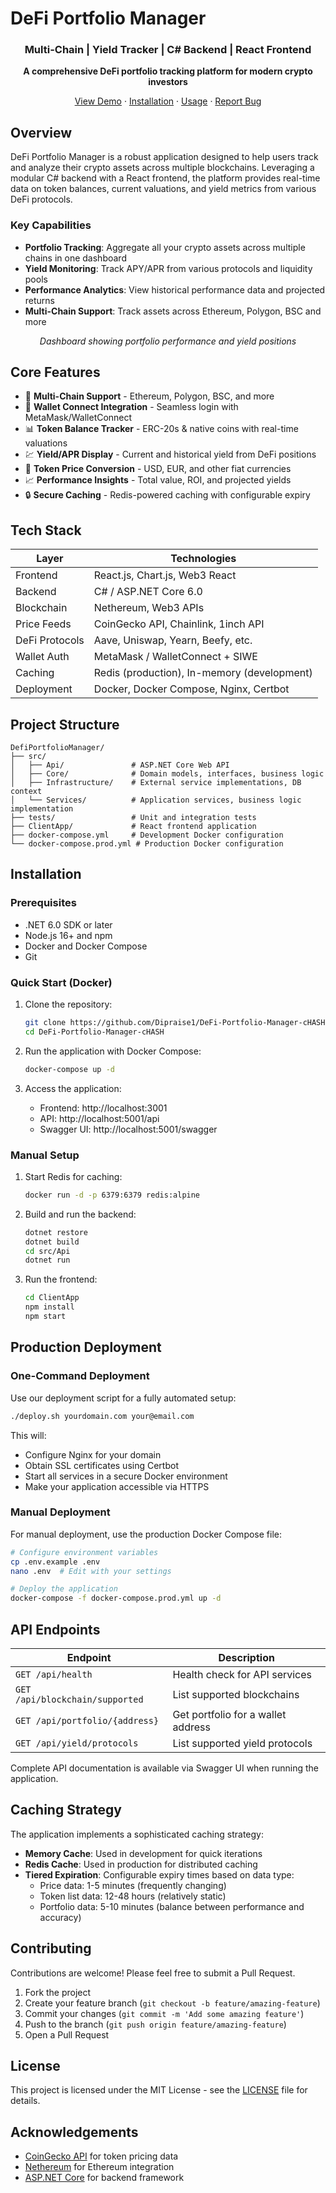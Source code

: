 # DeFi Portfolio Manager

<div align="center">
  <h3>Multi-Chain | Yield Tracker | C# Backend | React Frontend</h3>
  <p>
    <b>A comprehensive DeFi portfolio tracking platform for modern crypto investors</b>
  </p>
  
  <p>
    <a href="#demo">View Demo</a>
    ·
    <a href="#installation">Installation</a>
    ·
    <a href="#usage">Usage</a>
    ·
    <a href="https://github.com/Dipraise1/DeFi-Portfolio-Manager-cHASH/issues">Report Bug</a>
  </p>
</div>

## Overview

DeFi Portfolio Manager is a robust application designed to help users track and analyze their crypto assets across multiple blockchains. Leveraging a modular C# backend with a React frontend, the platform provides real-time data on token balances, current valuations, and yield metrics from various DeFi protocols.

### Key Capabilities

- **Portfolio Tracking**: Aggregate all your crypto assets across multiple chains in one dashboard
- **Yield Monitoring**: Track APY/APR from various protocols and liquidity pools  
- **Performance Analytics**: View historical performance data and projected returns
- **Multi-Chain Support**: Track assets across Ethereum, Polygon, BSC and more

<div align="center">
  <p><i>Dashboard showing portfolio performance and yield positions</i></p>
</div>

## Core Features

- 🔗 **Multi-Chain Support** - Ethereum, Polygon, BSC, and more
- 👛 **Wallet Connect Integration** - Seamless login with MetaMask/WalletConnect
- 📊 **Token Balance Tracker** - ERC-20s & native coins with real-time valuations
- 💹 **Yield/APR Display** - Current and historical yield from DeFi positions
- 💱 **Token Price Conversion** - USD, EUR, and other fiat currencies
- 📈 **Performance Insights** - Total value, ROI, and projected yields
- 🔒 **Secure Caching** - Redis-powered caching with configurable expiry

## Tech Stack

| Layer | Technologies |
|-------|-------------|
| Frontend | React.js, Chart.js, Web3 React |
| Backend | C# / ASP.NET Core 6.0 |
| Blockchain | Nethereum, Web3 APIs |
| Price Feeds | CoinGecko API, Chainlink, 1inch API |
| DeFi Protocols | Aave, Uniswap, Yearn, Beefy, etc. |
| Wallet Auth | MetaMask / WalletConnect + SIWE |
| Caching | Redis (production), In-memory (development) |
| Deployment | Docker, Docker Compose, Nginx, Certbot |

## Project Structure

```
DefiPortfolioManager/
├── src/
│   ├── Api/               # ASP.NET Core Web API
│   ├── Core/              # Domain models, interfaces, business logic
│   ├── Infrastructure/    # External service implementations, DB context
│   └── Services/          # Application services, business logic implementation
├── tests/                 # Unit and integration tests
├── ClientApp/             # React frontend application
├── docker-compose.yml     # Development Docker configuration
└── docker-compose.prod.yml # Production Docker configuration
```

## Installation

### Prerequisites

- .NET 6.0 SDK or later
- Node.js 16+ and npm
- Docker and Docker Compose
- Git

### Quick Start (Docker)

1. Clone the repository:
   ```bash
   git clone https://github.com/Dipraise1/DeFi-Portfolio-Manager-cHASH.git
   cd DeFi-Portfolio-Manager-cHASH
   ```

2. Run the application with Docker Compose:
   ```bash
   docker-compose up -d
   ```

3. Access the application:
   - Frontend: http://localhost:3001
   - API: http://localhost:5001/api
   - Swagger UI: http://localhost:5001/swagger

### Manual Setup

1. Start Redis for caching:
   ```bash
   docker run -d -p 6379:6379 redis:alpine
   ```

2. Build and run the backend:
   ```bash
   dotnet restore
   dotnet build
   cd src/Api
   dotnet run
   ```

3. Run the frontend:
   ```bash
   cd ClientApp
   npm install
   npm start
   ```

## Production Deployment

### One-Command Deployment

Use our deployment script for a fully automated setup:

```bash
./deploy.sh yourdomain.com your@email.com
```

This will:
- Configure Nginx for your domain
- Obtain SSL certificates using Certbot
- Start all services in a secure Docker environment
- Make your application accessible via HTTPS

### Manual Deployment

For manual deployment, use the production Docker Compose file:

```bash
# Configure environment variables
cp .env.example .env
nano .env  # Edit with your settings

# Deploy the application
docker-compose -f docker-compose.prod.yml up -d
```

## API Endpoints

| Endpoint | Description |
|----------|-------------|
| `GET /api/health` | Health check for API services |
| `GET /api/blockchain/supported` | List supported blockchains |
| `GET /api/portfolio/{address}` | Get portfolio for a wallet address |
| `GET /api/yield/protocols` | List supported yield protocols |

Complete API documentation is available via Swagger UI when running the application.

## Caching Strategy

The application implements a sophisticated caching strategy:

- **Memory Cache**: Used in development for quick iterations
- **Redis Cache**: Used in production for distributed caching
- **Tiered Expiration**: Configurable expiry times based on data type:
  - Price data: 1-5 minutes (frequently changing)
  - Token list data: 12-48 hours (relatively static)
  - Portfolio data: 5-10 minutes (balance between performance and accuracy)

## Contributing

Contributions are welcome! Please feel free to submit a Pull Request.

1. Fork the project
2. Create your feature branch (`git checkout -b feature/amazing-feature`)
3. Commit your changes (`git commit -m 'Add some amazing feature'`)
4. Push to the branch (`git push origin feature/amazing-feature`)
5. Open a Pull Request

## License

This project is licensed under the MIT License - see the [LICENSE](LICENSE) file for details.

## Acknowledgements

- [CoinGecko API](https://www.coingecko.com/en/api) for token pricing data
- [Nethereum](https://nethereum.com/) for Ethereum integration
- [ASP.NET Core](https://docs.microsoft.com/en-us/aspnet/core) for backend framework
